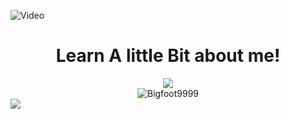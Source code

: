 ![Video](https://user-images.githubusercontent.com/80417201/172915567-b5ed2245-a00b-493c-aa80-50142835efb5.gif)

<div align="center">

  <h1>Learn A little Bit about me!</h1>
  <img src="https://skillicons.dev/icons?i=js,html,css,python,linux,netlify,java,cloudflare,codepen,gcp,github,git&perline=6"><br>
<img src="https://komarev.com/ghpvc/?username=Bigfoot9999&label=Profile Visitors&color=001eff&style=flat" alt="Bigfoot9999" /> <br>
</div>
<div>  <a align="center" href="https://discord.gg/JYQ4n8DBKM"><img src="https://soccerpunketo.com/wp-content/uploads/2022/02/discord-button.png"></a>
</div>
